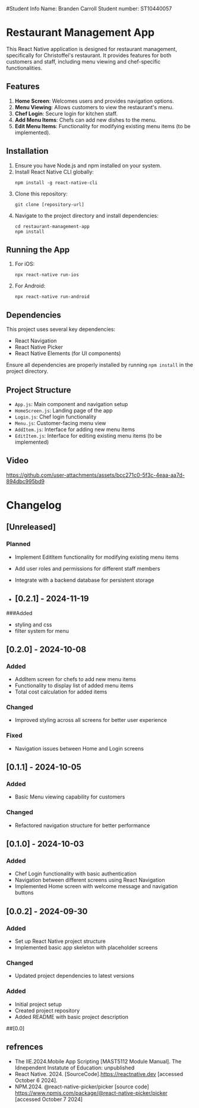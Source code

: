 #Student Info
Name: Branden Carroll
Student number: ST10440057

# Restaurant Management App

This React Native application is designed for restaurant management, specifically for Christoffel's restaurant. It provides features for both customers and staff, including menu viewing and chef-specific functionalities.

## Features

1. **Home Screen**: Welcomes users and provides navigation options.
2. **Menu Viewing**: Allows customers to view the restaurant's menu.
3. **Chef Login**: Secure login for kitchen staff.
4. **Add Menu Items**: Chefs can add new dishes to the menu.
5. **Edit Menu Items**: Functionality for modifying existing menu items (to be implemented).

## Installation

1. Ensure you have Node.js and npm installed on your system.
2. Install React Native CLI globally:
   ```
   npm install -g react-native-cli
   ```
3. Clone this repository:
   ```
   git clone [repository-url]
   ```
4. Navigate to the project directory and install dependencies:
   ```
   cd restaurant-management-app
   npm install
   ```

## Running the App

1. For iOS:
   ```
   npx react-native run-ios
   ```
2. For Android:
   ```
   npx react-native run-android
   ```

## Dependencies

This project uses several key dependencies:

- React Navigation
- React Native Picker
- React Native Elements (for UI components)

Ensure all dependencies are properly installed by running `npm install` in the project directory.

## Project Structure

- `App.js`: Main component and navigation setup
- `HomeScreen.js`: Landing page of the app
- `Login.js`: Chef login functionality
- `Menu.js`: Customer-facing menu view
- `AddItem.js`: Interface for adding new menu items
- `EditItem.js`: Interface for editing existing menu items (to be implemented)

## Video




https://github.com/user-attachments/assets/bcc271c0-5f3c-4eaa-aa7d-894dbc995bd9




# Changelog

## [Unreleased]

### Planned
- Implement EditItem functionality for modifying existing menu items
- Add user roles and permissions for different staff members
- Integrate with a backend database for persistent storage

- ## [0.2.1] - 2024-11-19

###Added 
- styling and css
- filter system for menu

## [0.2.0] - 2024-10-08

### Added
- AddItem screen for chefs to add new menu items
- Functionality to display list of added menu items
- Total cost calculation for added items

### Changed
- Improved styling across all screens for better user experience

### Fixed
- Navigation issues between Home and Login screens

## [0.1.1] - 2024-10-05

### Added
- Basic Menu viewing capability for customers

### Changed
- Refactored navigation structure for better performance

## [0.1.0] - 2024-10-03

### Added
- Chef Login functionality with basic authentication
- Navigation between different screens using React Navigation
- Implemented Home screen with welcome message and navigation buttons

## [0.0.2] - 2024-09-30

### Added
- Set up React Native project structure
- Implemented basic app skeleton with placeholder screens

### Changed
- Updated project dependencies to latest versions



### Added
- Initial project setup
- Created project repository
- Added README with basic project description

##[0.0]
## refrences

- The IIE.2024.Mobile App Scripting [MAST5112 Module Manual]. The Idnependent Instatute of Education: unpublished
- React Native. 2024. [SourceCode].https://reactnative.dev [accessed October 6 2024].
- NPM.2024. @react-native-picker/picker [source code] https://www.npmjs.com/package/@react-native-picker/picker [accessed October 7 2024]
